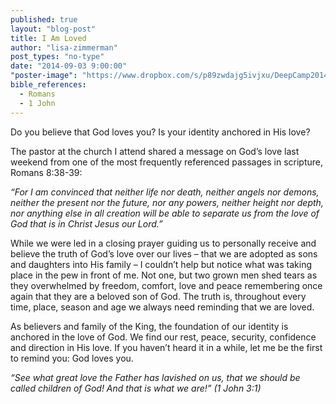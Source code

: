 ```yaml
---
published: true
layout: "blog-post"
title: I Am Loved
author: "lisa-zimmerman"
post_types: "no-type"
date: "2014-09-03 9:00:00"
"poster-image": "https://www.dropbox.com/s/p89zwdajg5ivjxu/DeepCamp2014_224.jpg?dl=0"
bible_references: 
  - Romans
  - 1 John
---
```


Do you believe that God loves you?  Is your identity anchored in His love?

The pastor at the church I attend shared a message on God’s love last weekend from one of the most frequently referenced passages in scripture, Romans 8:38-39: 

*“For I am convinced that neither life nor death, neither angels nor demons, neither the present nor the future, nor any powers, neither height nor depth, nor anything else in all creation will be able to separate us from the love of God that is in Christ Jesus our Lord.”* 

While we were led in a closing prayer guiding us to personally receive and believe the truth of God’s love over our lives – that we are adopted as sons and daughters into His family – I couldn’t help but notice what was taking place in the pew in front of me.  Not one, but two grown men shed tears as they overwhelmed by freedom, comfort, love and peace remembering once again that they are a beloved son of God.  The truth is, throughout every time, place, season and age we always need reminding that we are loved.

As believers and family of the King, the foundation of our identity is anchored in the love of God.  We find our rest, peace, security, confidence and direction in His love.  If you haven’t heard it in a while, let me be the first to remind you: God loves you.  

*“See what great love the Father has lavished on us, that we should be called children of God!  And that is what we are!” (1 John 3:1)*
